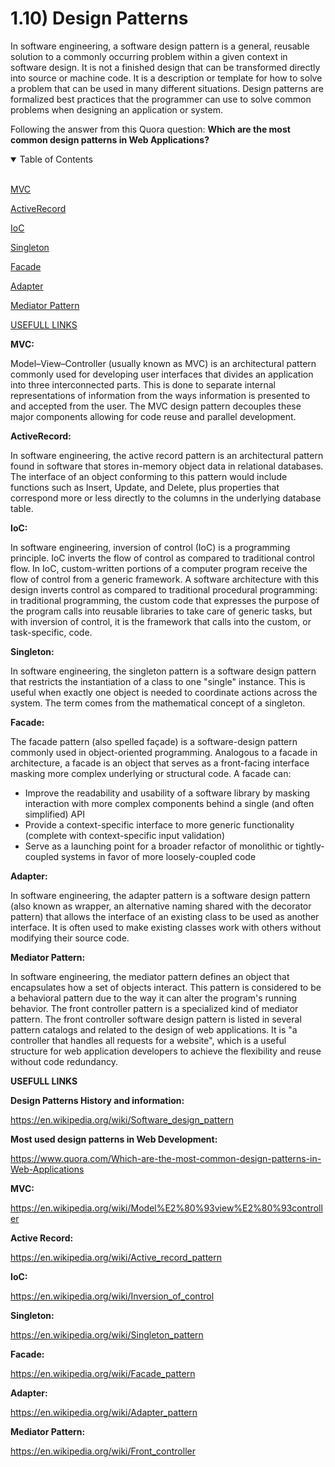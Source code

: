 # 1.10) Design Patterns

In software engineering, a software design pattern is a general, reusable solution to a commonly occurring problem within a given context in software design. It is not a finished design that can be transformed directly into source or machine code. It is a description or template for how to solve a problem that can be used in many different situations. Design patterns are formalized best practices that the programmer can use to solve common problems when designing an application or system.

Following the answer from this Quora question: **Which are the most common design patterns in Web Applications?**

<details open>
<summary>Table of Contents</summary>
<br>

[MVC](#h1)

[ActiveRecord](#h2)

[IoC](#h3)

[Singleton](#h4)

[Facade](#h5)

[Adapter](#h6)

[Mediator Pattern](#h7)

[USEFULL LINKS](#h8)

</details>

<a name="h1"/>

**MVC:**

Model–View–Controller (usually known as MVC) is an architectural pattern commonly used for developing user interfaces that divides an application into three interconnected parts. This is done to separate internal representations of information from the ways information is presented to and accepted from the user. The MVC design pattern decouples these major components allowing for code reuse and parallel development.

<a name="h2"/>

**ActiveRecord:**

In software engineering, the active record pattern is an architectural pattern found in software that stores in-memory object data in relational databases. The interface of an object conforming to this pattern would include functions such as Insert, Update, and Delete, plus properties that correspond more or less directly to the columns in the underlying database table.

<a name="h3"/>

**IoC:**

In software engineering, inversion of control (IoC) is a programming principle. IoC inverts the flow of control as compared to traditional control flow. In IoC, custom-written portions of a computer program receive the flow of control from a generic framework. A software architecture with this design inverts control as compared to traditional procedural programming: in traditional programming, the custom code that expresses the purpose of the program calls into reusable libraries to take care of generic tasks, but with inversion of control, it is the framework that calls into the custom, or task-specific, code.

<a name="h4"/>

**Singleton:**

In software engineering, the singleton pattern is a software design pattern that restricts the instantiation of a class to one "single" instance. This is useful when exactly one object is needed to coordinate actions across the system. The term comes from the mathematical concept of a singleton.

<a name="h5"/>

**Facade:**

The facade pattern (also spelled façade) is a software-design pattern commonly used in object-oriented programming. Analogous to a facade in architecture, a facade is an object that serves as a front-facing interface masking more complex underlying or structural code. A facade can:

* Improve the readability and usability of a software library by masking interaction with more complex components behind a single (and often simplified) API
* Provide a context-specific interface to more generic functionality (complete with context-specific input validation)
* Serve as a launching point for a broader refactor of monolithic or tightly-coupled systems in favor of more loosely-coupled code

<a name="h6"/>

**Adapter:**

In software engineering, the adapter pattern is a software design pattern (also known as wrapper, an alternative naming shared with the decorator pattern) that allows the interface of an existing class to be used as another interface. It is often used to make existing classes work with others without modifying their source code.

<a name="h7"/>

**Mediator Pattern:**

In software engineering, the mediator pattern defines an object that encapsulates how a set of objects interact. This pattern is considered to be a behavioral pattern due to the way it can alter the program's running behavior. The front controller pattern is a specialized kind of mediator pattern. The front controller software design pattern is listed in several pattern catalogs and related to the design of web applications. It is "a controller that handles all requests for a website", which is a useful structure for web application developers to achieve the flexibility and reuse without code redundancy. 

<a name="h8"/>

**USEFULL LINKS**

**Design Patterns History and information:**

https://en.wikipedia.org/wiki/Software_design_pattern

**Most used design patterns in Web Development:**

https://www.quora.com/Which-are-the-most-common-design-patterns-in-Web-Applications

**MVC:**

https://en.wikipedia.org/wiki/Model%E2%80%93view%E2%80%93controller

**Active Record:**

https://en.wikipedia.org/wiki/Active_record_pattern

**IoC:**

https://en.wikipedia.org/wiki/Inversion_of_control

**Singleton:**

https://en.wikipedia.org/wiki/Singleton_pattern

**Facade:**

https://en.wikipedia.org/wiki/Facade_pattern

**Adapter:**

https://en.wikipedia.org/wiki/Adapter_pattern

**Mediator Pattern:**

https://en.wikipedia.org/wiki/Front_controller


